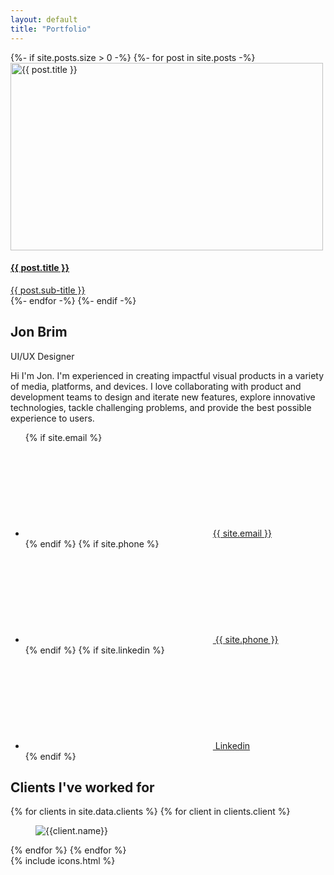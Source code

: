 ```yaml
---
layout: default
title: "Portfolio"
---
```

<main class="home section" >
  {%- if site.posts.size > 0 -%}
      {%- for post in site.posts -%}
          <a class="post post_link" href="{{ post.url | relative_url }}" {% if post.thumbnail_background-color %} style="background-color:{{ post.thumbnail_background-color }}"{% endif %}>
            <img 
              src="{{ post.thumbnail }}"
              class="thumbnail"
              width="500px"
              height="300px"
              alt="{{ post.title }}"
            >
            <div class="scrim">
              <h4 class="title">{{ post.title }}</h4>
              <span class="sub-title">{{ post.sub-title }}</span>
            </div>
          </a>
      {%- endfor -%}
  {%- endif -%}
</main>
<section class="section" >
  <div class="post post_static">
    <h1 class="post_title">
      Jon Brim
    </h1>
    <span class="post_sub-title" >
      UI/UX Designer
    </span>
    <p>
      Hi I'm Jon. I'm experienced in creating impactful visual products in a variety of media, platforms, and devices. I love collaborating with product and development teams to design and iterate new features, explore innovative technologies, tackle challenging problems, and provide the best possible experience to users.
    </p>
    <ul class="social_list">
      {% if site.email %}
      <a href="{{ site.email | prepend: 'mailto:' }}" class="social_item"><li class="social_item_content"><svg><use href="#icon_mail" /></svg>{{ site.email }}</li></a>
      {% endif %}
      {% if site.phone %}
      <a href="{{ site.phone | prepend: 'tel:+1' | remove: '(' | remove: ')' | remove: '-' | remove: ' ' }}" class="social_item"><li class="social_item_content"><svg><use href="#icon_phone" /></svg> {{ site.phone }}</li></a>
      {% endif %}
      {% if site.linkedin %}
      <a href="{{ site.linkedin | prepend: 'https://www.linkedin.com/in/' }}" rel="external" target="blank" class="social_item"><li class="social_item_content"><svg><use href="#icon_linkedin" /></svg> Linkedin</li></a>
      {% endif %}
    </ul>
  </div>
</section>
<section class="clients">
  <h2>
    Clients I've worked for
  </h2>
  <article>
    {% for clients in site.data.clients %}
      {% for client in clients.client %}
        <figure aria-label="{{client.name}}">
          <img src="{{ clients.folder }}{{ client.logo }}" alt="{{client.name}}">
        </figure>
      {% endfor %}  
    {% endfor %}  
  </article>
</section>
{% include icons.html %}